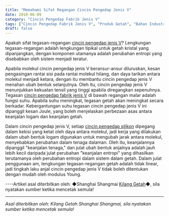 ```yaml
---
title: "Memahami Sifat Regangan Cincin Pengedap Jenis V"
date: 2010-06-09
category: "Cincin Pengedap Fabrik Jenis V"
tags: ["Cincin Pengedap Fabrik Jenis V", "Produk Getah", "Bahan Industri"]
draft: false
---
```


Apakah sifat tegasan-regangan [cincin pengedap jenis V](http://www.smpolymer.com/)? Lengkungan tegasan-regangan adalah lengkungan tipikal untuk getah kristal yang dipanjangkan, dengan komponen utamanya adalah perubahan entropi yang disebabkan oleh sistem menjadi teratur.

Apabila molekul cincin pengedap jenis V beransur-ansur diluruskan, kesan pengasingan rantai sisi pada rantai molekul hilang, dan daya tarikan antara molekul menjadi ketara, dengan itu membantu cincin pengedap jenis V menahan ubah bentuk selanjutnya. Oleh itu, cincin pengedap jenis V menunjukkan kekuatan tensil yang tinggi apabila diregangkan sepenuhnya. Tegasan [cincin pengedap fabrik jenis V](http://www.smpolymer.com/vxingjiabumifengquan/) di bawah regangan malar adalah fungsi suhu. Apabila suhu meningkat, tegasan getah akan meningkat secara berkadar. Kebergantungan suhu tegasan cincin pengedap jenis V ini dipanggil kesan Joule, yang boleh menjelaskan perbezaan asas antara keanjalan logam dan keanjalan getah.

Dalam cincin pengedap jenis V, setiap [cincin pengedap silikon](http://www.smpolymer.com/) dipegang dalam kekisi yang ketat oleh daya antara molekul, jadi kerja yang dilakukan dalam ubah bentuk logam digunakan untuk mengubah jarak antara molekul, menyebabkan perubahan dalam tenaga dalaman. Oleh itu, keanjalannya dipanggil "keanjalan tenaga," dan julat ubah bentuk anjalnya adalah jauh lebih kecil daripada julat perubahan "keanjalan entropi" yang dihasilkan terutamanya oleh perubahan entropi dalam sistem dalam getah. Dalam julat penggunaan am, lengkungan tegasan-regangan getah adalah tidak linear, jadi tingkah laku anjal cincin pengedap jenis V tidak boleh ditentukan dengan mudah oleh modulus Young.

----Artikel asal diterbitkan oleh: ◆Shanghai Shangmai [Kilang Getah](http://www.smpolymer.com/)◆, sila nyatakan sumber ketika mencetak semula!

---

*Asal diterbitkan oleh: Kilang Getah Shanghai Shangmai, sila nyatakan sumber ketika mencetak semula!*